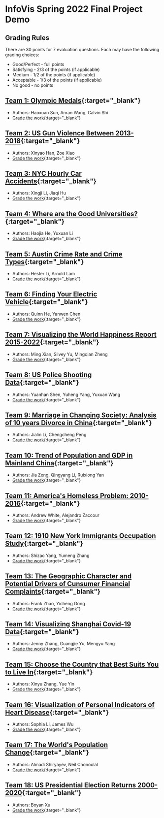 # InfoVis Spring 2022 Final Project Demo
## Grading Rules
There are 30 points for 7 evaluation questions. Each may have the following grading choices:
- Good/Perfect - full points
- Satisfying - 2/3 of the points (if applicable)
- Medium - 1/2 of the points (if applicable)
- Acceptable - 1/3 of the points (if applicable)
- No good - no points

## [Team 1: Olympic Medals](./team1/index.html){:target="_blank"} 
- Authors: Haoxuan Sun, Anran Wang, Calvin Shi
- [Grade the work](https://forms.gle/SJDo3nQosfzshoFs7){:target="_blank"} 

## [Team 2: US Gun Violence Between 2013-2018](./team2/index.html){:target="_blank"} 
- Authors: Xinyao Han, Zoe Xiao 
- [Grade the work](https://forms.gle/aN5Kh6zRY2ixsBqy9){:target="_blank"}

## [Team 3: NYC Hourly Car Accidents](./team3/index.html){:target="_blank"} 
- Authors: Xingji Li, Jiaqi Hu 
- [Grade the work](https://forms.gle/rjXaCEFyaBC8wktHA){:target="_blank"}

## [Team 4: Where are the Good Universities?](./team4/index.html){:target="_blank"} 
- Authors: Haojia He, Yuxuan Li
- [Grade the work](https://forms.gle/CH2rJCf6mAUeb4ZL7){:target="_blank"}

## [Team 5: Austin Crime Rate and Crime Types](./team5/index.html){:target="_blank"} 
- Authors: Hester Li, Arnold Lam 
- [Grade the work](https://forms.gle/ecLQ3taUmwAjnD9F6){:target="_blank"}

## [Team 6: Finding Your Electric Vehicle](./team6/index.html){:target="_blank"} 
- Authors: Quinn He, Yanwen Chen
- [Grade the work](https://forms.gle/1VTKzmm8QHTu5UeG6){:target="_blank"}

## [Team 7: Visualizing the World Happiness Report 2015-2022](./team7/index.html){:target="_blank"} 
- Authors: Ming Xian, Silvey Yu, Mingqian Zheng
- [Grade the work](https://forms.gle/4pBvoqa3d57rvtLs9){:target="_blank"}

## [Team 8: US Police Shooting Data](./team8/index.html){:target="_blank"} 
- Authors: Yuanhan Shen, Yuheng Yang, Yuxuan Wang
- [Grade the work](https://forms.gle/NowYLpUrjd18r6ov8){:target="_blank"}

## [Team 9: Marriage in Changing Society: Analysis of 10 years Divorce in China](./team9/index.html){:target="_blank"} 
- Authors: Jialin Li, Chengcheng Peng
- [Grade the work](https://forms.gle/bE7wnafRNBEK8bed9){:target="_blank"}

## [Team 10: Trend of Population and GDP in Mainland China](./team10/index.html){:target="_blank"} 
- Authors: Jia Zeng, Qingyang Li, Ruixiong Yan
- [Grade the work](https://forms.gle/cNdX7XpW1NnVCPRd8){:target="_blank"}

## [Team 11: America's Homeless Problem: 2010-2016](./team11/index.html){:target="_blank"} 
- Authors: Andrew White, Alejandro Zaccour
- [Grade the work](https://forms.gle/bfNfgNPicZx9dU1D7){:target="_blank"}

## [Team 12: 1910 New York Immigrants Occupation Study](./team12/index.html){:target="_blank"} 
- Authors: Shizao Yang, Yumeng Zhang
- [Grade the work](https://forms.gle/GTqpf3eCakCbk75s7){:target="_blank"}

## [Team 13: The Geographic Character and Potential Drivers of Cunsumer Financial Complaints](./team13/index.html){:target="_blank"} 
- Authors: Frank Zhao, Yicheng Gong
- [Grade the work](https://forms.gle/V79WBFeZcd8EnYm98){:target="_blank"}

## [Team 14: Visualizing Shanghai Covid-19 Data](./team14/index.html){:target="_blank"} 
- Authors: Jenny Zhang, Guangjie Yu, Mengyu Yang
- [Grade the work](https://forms.gle/Hv1wYBWb92M7z3ua9){:target="_blank"}

## [Team 15: Choose the Country that Best Suits You to Live In](./team15/index.html){:target="_blank"} 
- Authors: Xinyu Zhang, Yue Yin
- [Grade the work](https://forms.gle/mS1HPkwxaeaE2RqJ9){:target="_blank"}

## [Team 16: Visualization of Personal Indicators of Heart Disease](./team16/index.html){:target="_blank"} 
- Authors: Sophia Li, James Wu
- [Grade the work](https://forms.gle/FZvwDswFceAWpVyTA){:target="_blank"}

## [Team 17: The World's Population Change](./team17/index.html){:target="_blank"} 
- Authors: Almadi Shiryayev, Neil Chonoolal
- [Grade the work](https://forms.gle/S6f4udEzXZFLQt8Q8){:target="_blank"}

## [Team 18: US Presidential Election Returns 2000-2020](./team18/index.html){:target="_blank"} 
- Authors: Boyan Xu
- [Grade the work](https://forms.gle/2cPx56biEBecnLFVA){:target="_blank"}



